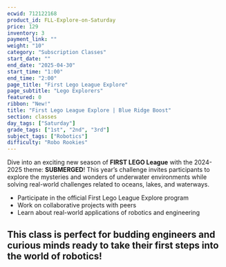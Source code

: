 ```yaml
---
ecwid: 712122168
product_id: FLL-Explore-on-Saturday
price: 129
inventory: 3
payment_link: ""
weight: "10"
category: "Subscription Classes"
start_date: ""
end_date: "2025-04-30"
start_time: "1:00"
end_time: "2:00"
page_title: "First Lego League Explore"
page_subtitle: "Lego Explorers"
featured: 0
ribbon: "New!"
title: "First Lego League Explore | Blue Ridge Boost"
section: classes
day_tags: ["Saturday"]
grade_tags: ["1st", "2nd", "3rd"]
subject_tags: ["Robotics"]
difficulty: "Robo Rookies"
---
```

<p>Dive into an exciting new season of <strong>FIRST LEGO League</strong> with the 2024-2025 theme: <strong>SUBMERGED</strong>! This year’s challenge invites participants to explore the mysteries and wonders of underwater environments while solving real-world challenges related to oceans, lakes, and waterways.</p><ul>
      <li>Participate in the official First Lego League Explore program</li>
      <li>Work on collaborative projects with peers</li>
      <li>Learn about real-world applications of robotics and engineering</li>
    </ul><h2>This class is perfect for budding engineers and curious minds ready to take their first steps into the world of robotics!</h2>
